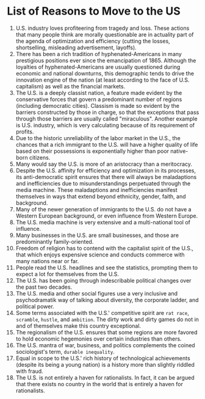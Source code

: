# List of Reasons to Move to the US

1. U.S. industry loves profiteering from tragedy and loss. These actions that many people think are morally questionable are in actuality part of the agenda of optimization and 
   efficiency (cutting the losses, shortselling, misleading advertisement, layoffs).
2. There has been a rich tradition of hyphenated-Americans in many prestigious positions ever since the emancipation of 1865. Although the loyalties of hyphenated-Americans are 
   usually questioned during economic and national downturns, this demographic tends to drive the innovation engine of the nation (at least according to the face of U.S. capitalism)
   as well as the financial markets. 
4.  The U.S. is a deeply classist nation, a feature made evident by the conservative forces that govern a predominant number of regions (including democratic cities). 
    Classism is made so evident by the barriers constructed by those in charge, so that the exceptions that pass through those barriers are usually called "miraculous".
    Another example is U.S. industry, which is very calculating because of its requirement of profits.
6. Due to the historic unreliability of the labor market in the U.S., the chances that a rich immigrant to the U.S. will have a higher quality of life based on their possessions is
   exponentially higher than poor native-born citizens.
7. Many would say the U.S. is more of an aristocracy than a meritocracy.
8. Despite the U.S. affinity for efficiency and optimization in its processes, its anti-democratic spirit ensures that there will always be maladaptions and inefficiencies due
   to misunderstandings perpetuated through the media machine. These maladaptions and inefficiencies manifest themselves in ways that extend beyond ethnicity, gender, faith, and
   background.
9. Many of the newer generation of immigrants to the U.S. do not have a Western European background, or even influence from Western Europe.
10. The U.S. media machine is very extensive and a multi-national tool of influence.
11. Many businesses in the U.S. are small businesses, and those are predominantly family-oriented.
12. Freedom of religion has to contend with the capitalist spirit of the U.S., that which enjoys expensive science and conducts commerce with many nations near or far. 
13. People read the U.S. headlines and see the statistics, prompting them to expect a lot for themselves from the U.S.
14. The U.S. has been going through indescribable political changes over the past two decades.
15. The U.S. media and other social figures use a very inclusive and psychodramatik way of talking about diversity, the corporate ladder, and political power.
16. Some terms associated with the U.S.' competitive spirit are `rat race`, `scramble`, `hustle`, and `ambition`. The dirty work and dirty games do not in and of themselves
    make this country exceptional.
17. The regionalism of the U.S. ensures that some regions are more favored to hold economic hegemonies over certain industries than others.
18. The U.S. mantra of war, business, and politics complements the coined sociologist's term, `durable inequality`.
19. Equal in scope to the U.S.' rich history of technological achievements (despite its being a young nation) is a history more than slightly riddled with fraud. 
20. The U.S. is not entirely a haven for rationalists. In fact, it can be argued that there exists no country in the world that is entirely a haven for rationalists.
